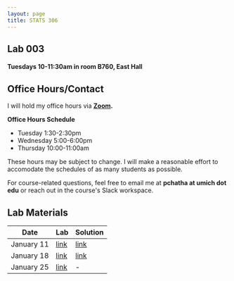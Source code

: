```yaml
---
layout: page
title: STATS 306
---
```

## Lab 003 
#### Tuesdays 10-11:30am in room B760, East Hall


## Office Hours/Contact
I will hold my office hours via **[Zoom](https://umich.zoom.us/j/95153791660).**

**Office Hours Schedule**
- Tuesday 1:30-2:30pm
- Wednesday 5:00-6:00pm
- Thursday 10:00-11:00am

These hours may be subject to change. I will make a reasonable effort to accomodate the schedules of as many students as possible.


For course-related questions, feel free to email me at **pchatha at umich dot edu** or reach out in the course's Slack workspace.  
## Lab Materials

| Date       | Lab  | Solution |
|------------|------|----------|
| January 11 | [link](https://colab.research.google.com/github/chathasphere/chathasphere.github.io/blob/main/teaching/306_materials/003_lab1.ipynb) | [link](https://github.com/chathasphere/chathasphere.github.io/blob/main/teaching/306_materials/003_lab1_solutions.ipynb)     |
| January 18 | [link](https://colab.research.google.com/github/chathasphere/chathasphere.github.io/blob/main/teaching/306_materials/003_lab2.ipynb)  | [link](https://github.com/chathasphere/chathasphere.github.io/blob/main/teaching/306_materials/003_lab2_solutions.ipynb) |
| January 25 | [link](https://github.com/chathasphere/chathasphere.github.io/blob/main/teaching/306_materials/003_lab3.ipynb) | - |